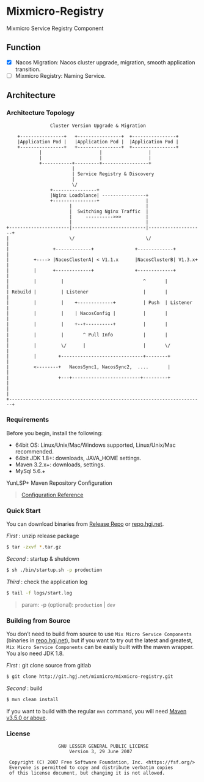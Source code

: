# Mixmicro-Registry

Mixmicro Service Registry Component

## Function

 - [x] Nacos Migration: Nacos cluster upgrade, migration, smooth application transition.
 - [ ] Mixmicro Registry: Naming Service. 

## Architecture

### Architecture Topology


```
                Cluster Version Upgrade & Migration

    +----------------+   +----------------+  +----------------+
    |Application Pod |   |Application Pod |  |Application Pod |
    +----------------+   +----------------+  +----------------+             
            |                     |                 |
            |                     |                 |
            +-----------+---------+-----------------+
                        |
                        | Service Registry & Discovery
                        |
                        \/
                +----------------+
                |Nginx Loadblance| ----------------+
                +----------------+                 |
                       |                           |
                       |  Switching Nginx Traffic  |
                       |     ---------->>>         |
                       |                           |
+----------------------|---------------------------|--------------------+
|                      \/                          \/                   |
|                +-------------+               +-------------+          |
|         +----> |NacosClusterA| < V1.1.x      |NacosClusterB| V1.3.x+  |
|         |      +-------------+               +-------------+          |
|         |         |                             ^       |             |
| Rebuild |         | Listener                    |       |             |
|         |         |    +-------------+          | Push  | Listener    |
|         |         |    | NacosConfig |          |       |             |
|         |         |    +--+----------+          |       |             |
|         |         |       ^ Pull Info           |       |             |
|         |         \/      |                     |       \/            |
|         |        +------------------------------+--------+            |
|         <--------+   NacosSync1, NacosSync2,  ....       |            |
|                  +---+-------------------------+---------+            |
|                                                                       |
+-----------------------------------------------------------------------+

```

### Requirements

Before you begin, install the following:

- 64bit OS: Linux/Unix/Mac/Windows supported, Linux/Unix/Mac recommended.
- 64bit JDK 1.8+: downloads, JAVA_HOME settings.
- Maven 3.2.x+: downloads, settings.
- MySql 5.6.+

YunLSP+ Maven Repository Configuration

> [Configuration Reference](https://github.com/misselvexu/Acmedcare-Maven-Nexus/blob/master/README.md)

### Quick Start

You can download binaries from [Release Repo](http://git.hgj.net/elve.xu/Mixmicro-Registry) or [repo.hgj.net](http://nexus.hgj.net/).

*First* : unzip release package

```bash
$ tar -zxvf *.tar.gz
```

*Second* : startup & shutdown

```bash
$ sh ./bin/startup.sh -p production  
```

*Third* : check the application log

```bash
$ tail -f logs/start.log
```

> param: -p (optional): `production` | `dev`


### Building from Source

You don’t need to build from source to use `Mix Micro Service Components` (binaries in [repo.hgj.net](http://nexus.hgj.net)), 
but if you want to try out the latest and greatest, 
`Mix Micro Service Components` can be easily built with the maven wrapper. You also need JDK 1.8.

*First* : git clone source from gitlab
 
```bash
$ git clone http://git.hgj.net/mixmicro/mixmicro-registry.git
```

*Second* : build

```bash
$ mvn clean install
```

If you want to build with the regular `mvn` command, you will need [Maven v3.5.0 or above](https://maven.apache.org/run-maven/index.html).



### License
 
```
                   GNU LESSER GENERAL PUBLIC LICENSE
                       Version 3, 29 June 2007

 Copyright (C) 2007 Free Software Foundation, Inc. <https://fsf.org/>
 Everyone is permitted to copy and distribute verbatim copies
 of this license document, but changing it is not allowed.

```




